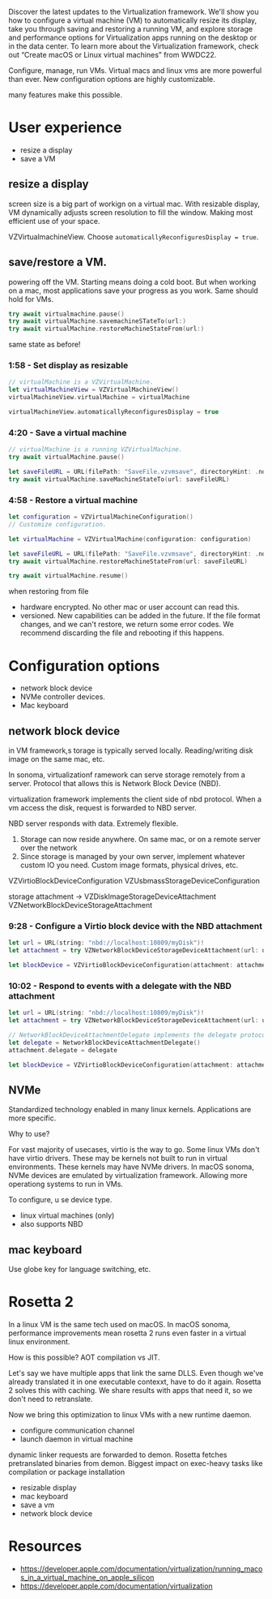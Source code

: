 Discover the latest updates to the Virtualization framework. We'll show you how to configure a virtual machine (VM) to automatically resize its display, take you through saving and restoring a running VM, and explore storage and performance options for Virtualization apps running on the desktop or in the data center. To learn more about the Virtualization framework, check out “Create macOS or Linux virtual machines” from WWDC22.

Configure, manage, run VMs.  Virtual macs and linux vms are more powerful than ever.  New configuration options are highly customizable.

many features make this possible.

# User experience
* resize a display
* save a VM
## resize a display

screen size is a big part of workign on a virtual mac.  With resizable display, VM dynamically adjusts screen resolution to fill the window.  Making most efficient use of your space.

VZVirtualmachineView.  Choose `automaticallyReconfiguresDisplay = true`.

## save/restore a VM.

powering off the VM.  Starting means doing a cold boot.  But when working on a mac, most applications save your progress as you work.  Same should hold for VMs.

```swift
try await virtualmachine.pause()
try await virtualMachine.savemachineSTateTo(url:)
try await virtualMachine.restoreMachineStateFrom(url:)
```

same state as before!

### 1:58 - Set display as resizable
```swift
// virtualMachine is a VZVirtualMachine.
let virtualMachineView = VZVirtualMachineView()
virtualMachineView.virtualMachine = virtualMachine

virtualMachineView.automaticallyReconfiguresDisplay = true
```

### 4:20 - Save a virtual machine
```swift
// virtualMachine is a running VZVirtualMachine.
try await virtualMachine.pause()

let saveFileURL = URL(filePath: "SaveFile.vzvmsave", directoryHint: .notDirectory)
try await virtualMachine.saveMachineStateTo(url: saveFileURL)
```

### 4:58 - Restore a virtual machine
```swift
let configuration = VZVirtualMachineConfiguration()
// Customize configuration.

let virtualMachine = VZVirtualMachine(configuration: configuration)

let saveFileURL = URL(filePath: "SaveFile.vzvmsave", directoryHint: .notDirectory)
try await virtualMachine.restoreMachineStateFrom(url: saveFileURL)

try await virtualMachine.resume()
```



when restoring from file
* hardware encrypted.  No other mac or user account can read this.
* versioned.  New capabilities can be added in the future.  If the file format changes, and we can't restore, we return some error codes.  We recommend discarding the file and rebooting if this happens.



# Configuration options
* network block device
* NVMe controller devices.
* Mac keyboard

## network block device
in VM framework,s torage is typically served locally.  Reading/writing disk image on the same mac, etc.

In sonoma, virtualizationf ramework can serve storage remotely from a server.  Protocol that allows this is Network Block Device (NBD).

virtualization framework implements the client side of nbd protocol.  When a vm access the disk, request is forwarded to NBD server.

NBD server responds with data.  Extremely flexible.

1.  Storage can now reside anywhere.  On same mac, or on a remote server over the network
2. Since storage is managed by your own server, implement whatever custom IO you need.  Custom image formats, physical drives, etc.

VZVirtioBlockDeviceConfiguration
VZUsbmassStorageDeviceConfiguration

storage attachment -> VZDiskImageStorageDeviceAttachment
VZNetworkBlockDeviceStorageAttachment

### 9:28 - Configure a Virtio block device with the NBD attachment
```swift
let url = URL(string: "nbd://localhost:10809/myDisk")!
let attachment = try VZNetworkBlockDeviceStorageDeviceAttachment(url: url)

let blockDevice = VZVirtioBlockDeviceConfiguration(attachment: attachment)
```

### 10:02 - Respond to events with a delegate with the NBD attachment
```swift
let url = URL(string: "nbd://localhost:10809/myDisk")!
let attachment = try VZNetworkBlockDeviceStorageDeviceAttachment(url: url)

// NetworkBlockDeviceAttachmentDelegate implements the delegate protocol.
let delegate = NetworkBlockDeviceAttachmentDelegate()
attachment.delegate = delegate

let blockDevice = VZVirtioBlockDeviceConfiguration(attachment: attachment)
```

## NVMe
Standardized technology enabled in many linux kernels.  Applications are more specific.

Why to use?

For vast majority of usecases, virtio is the way to go.  Some linux VMs don't have virtio drivers.  These may be kernels not built to run in virtual environments.  These kernels may have NVMe drivers.  In macOS sonoma, NVMe devices are emulated by virtualization framework.  Allowing more operationg systems to run in VMs.

To configure, u se device type.

* linux virtual machines (only)
* also supports NBD

## mac keyboard
Use globe key for language switching, etc.

# Rosetta 2

In a linux VM is the same tech used on macOS.  In macOS sonoma, performance improvements mean rosetta 2 runs even faster in a virtual linux environment.

How is this possible?  AOT compilation vs JIT.  

Let's say we have multiple apps that link the same DLLS.  Even though we've already translated it in one executable contexxt, have to do it again.  Rosetta 2 solves this with caching.  We share results with apps that need it, so we don't need to retranslate.

Now we bring this optimization to linux VMs with a new runtime daemon.

* configure communication channel
* launch daemon in virtual machine

dynamic linker requests are forwarded to demon.  Rosetta fetches pretranslated binaries from demon.  Biggest impact on exec-heavy tasks like compilation or package installation

* resizable display
* mac keyboard
* save a vm
* network block device







# Resources
* https://developer.apple.com/documentation/virtualization/running_macos_in_a_virtual_machine_on_apple_silicon
* https://developer.apple.com/documentation/virtualization
